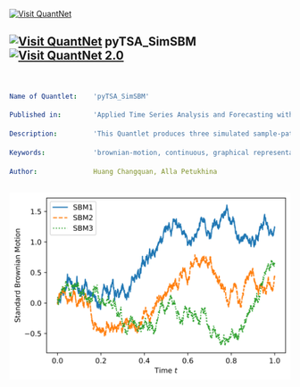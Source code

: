 [<img src="https://github.com/QuantLet/Styleguide-and-FAQ/blob/master/pictures/banner.png" width="888" alt="Visit QuantNet">](http://quantlet.de/)

## [<img src="https://github.com/QuantLet/Styleguide-and-FAQ/blob/master/pictures/qloqo.png" alt="Visit QuantNet">](http://quantlet.de/) **pyTSA_SimSBM** [<img src="https://github.com/QuantLet/Styleguide-and-FAQ/blob/master/pictures/QN2.png" width="60" alt="Visit QuantNet 2.0">](http://quantlet.de/)

```yaml


Name of Quantlet:    'pyTSA_SimSBM'

Published in:        'Applied Time Series Analysis and Forecasting with Python'

Description:         'This Quantlet produces three simulated sample-paths of the standard Brownian motion using the function simulSBM(n, seed, fig)'

Keywords:            'brownian-motion, continuous, graphical representation, plot, process, simulation, standard, stochastic, stochastic-process, time-series, wiener-process'

Author:              Huang Changquan, Alla Petukhina



```

![Picture1](pyTSA_SimSBM_fig9-20.png)
